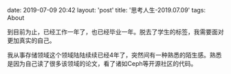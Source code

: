 date: 2019-07-09 20:42
layout: 'post'
title: '思考人生-2019.07.09'
tags: About

到目前为止，已经工作一年了，也已经毕业一年。脱去了学生的标签，我需要面对更加真实的自己。  
  
我从事存储领域这个领域陆陆续续已经4年了，突然间有一种熟悉的陌生感。熟悉是因为自己读了很多该领域的论文，看了诸如Ceph等开源社区的代码。